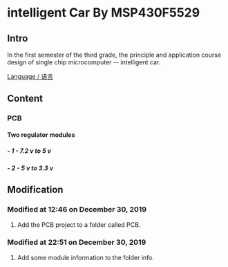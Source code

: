 # intelligent Car By MSP430F5529

## Intro

 In the first semester of the third grade, the principle and application course design of single chip microcomputer -- intelligent car.

[Language / 语言](https://github.com/Heanden/intelligentCarByMSP430F5529/blob/master/README_zh-CN.md)

## Content

### PCB

#### Two regulator modules

##### - 1 -   7.2 v to 5 v

##### - 2 -   5 v to 3.3 v

## Modification

### Modified at 12:46 on December 30, 2019

1. Add the PCB project to a folder called PCB. 

### Modified at 22:51 on December 30, 2019

1. Add some module information to the folder info. 